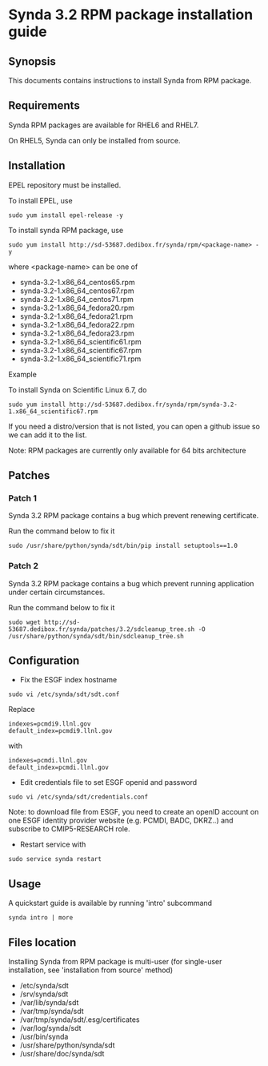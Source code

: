 # Synda 3.2 RPM package installation guide

## Synopsis

This documents contains instructions to install Synda from RPM package.

## Requirements

Synda RPM packages are available for RHEL6 and RHEL7.

On RHEL5, Synda can only be installed from source.

## Installation

EPEL repository must be installed.

To install EPEL, use

```
sudo yum install epel-release -y
```

To install synda RPM package, use

```
sudo yum install http://sd-53687.dedibox.fr/synda/rpm/<package-name> -y
```

where &lt;package-name&gt; can be one of

* synda-3.2-1.x86_64_centos65.rpm
* synda-3.2-1.x86_64_centos67.rpm
* synda-3.2-1.x86_64_centos71.rpm
* synda-3.2-1.x86_64_fedora20.rpm
* synda-3.2-1.x86_64_fedora21.rpm
* synda-3.2-1.x86_64_fedora22.rpm
* synda-3.2-1.x86_64_fedora23.rpm
* synda-3.2-1.x86_64_scientific61.rpm
* synda-3.2-1.x86_64_scientific67.rpm
* synda-3.2-1.x86_64_scientific71.rpm

Example

To install Synda on Scientific Linux 6.7, do

```
sudo yum install http://sd-53687.dedibox.fr/synda/rpm/synda-3.2-1.x86_64_scientific67.rpm 
```

If you need a distro/version that is not listed, you can open a github issue so we can add it to the list.

Note: RPM packages are currently only available for 64 bits architecture

## Patches

### Patch 1

Synda 3.2 RPM package contains a bug which prevent renewing certificate.

Run the command below to fix it

```
sudo /usr/share/python/synda/sdt/bin/pip install setuptools==1.0
```

### Patch 2

Synda 3.2 RPM package contains a bug which prevent running application under certain circumstances.

Run the command below to fix it

```
sudo wget http://sd-53687.dedibox.fr/synda/patches/3.2/sdcleanup_tree.sh -O /usr/share/python/synda/sdt/bin/sdcleanup_tree.sh
```

## Configuration

* Fix the ESGF index hostname

```
sudo vi /etc/synda/sdt/sdt.conf
```

Replace

```
indexes=pcmdi9.llnl.gov
default_index=pcmdi9.llnl.gov
```

with

```
indexes=pcmdi.llnl.gov
default_index=pcmdi.llnl.gov
```

* Edit credentials file to set ESGF openid and password

```
sudo vi /etc/synda/sdt/credentials.conf
```

Note: to download file from ESGF, you need to create an openID account on one
ESGF identity provider website (e.g. PCMDI, BADC, DKRZ..) and subscribe to
CMIP5-RESEARCH role.

* Restart service with

```
sudo service synda restart
```

## Usage

A quickstart guide is available by running 'intro' subcommand

```
synda intro | more
```

## Files location

Installing Synda from RPM package is multi-user (for single-user installation,
see 'installation from source' method)

* /etc/synda/sdt
* /srv/synda/sdt
* /var/lib/synda/sdt
* /var/tmp/synda/sdt
* /var/tmp/synda/sdt/.esg/certificates
* /var/log/synda/sdt
* /usr/bin/synda
* /usr/share/python/synda/sdt
* /usr/share/doc/synda/sdt
